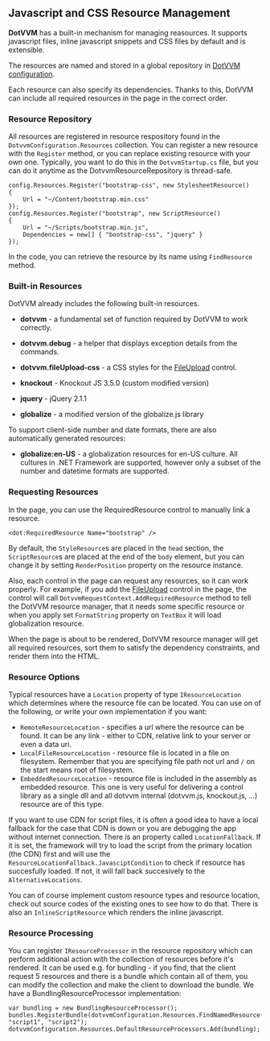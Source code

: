 ## Javascript and CSS Resource Management

**DotVVM** has a built-in mechanism for managing reasources. It supports javascript files, inline javascript snippets and CSS files by default and is extensible.

The resources are named and stored in a global repository in [DotVVM configuration](/docs/tutorials/basics-configuration/{branch}). 

Each resource can also specify its dependencies. Thanks to this, DotVVM can include all required resources in the page in the correct order.


### Resource Repository

All resources are registered in resource respository found in the `DotvvmConfiguration.Resources` collection. 
You can register a new resource with the `Register` method, or you can replace existing resource with your own one. Typically, you want to
do this in the `DotvvmStartup.cs` file, but you can do it anytime as the DotvvmResourceRepository is thread-safe.

```CSHARP
config.Resources.Register("bootstrap-css", new StylesheetResource()
{
    Url = "~/Content/bootstrap.min.css"
});
config.Resources.Register("bootstrap", new ScriptResource()
{
    Url = "~/Scripts/bootstrap.min.js",
    Dependencies = new[] { "bootstrap-css", "jquery" }
});
```

In the code, you can retrieve the resource by its name using `FindResource` method.


### Built-in Resources

DotVVM already includes the following built-in resources. 

* **dotvvm** - a fundamental set of function required by DotVVM to work correctly.

* **dotvvm.debug** - a helper that displays exception details from the commands.

* **dotvvm.fileUpload-css** - a CSS styles for the [FileUpload](/docs/controls/builtin/FileUpload/{branch}) control.

* **knockout** - Knockout JS 3.5.0 (custom modified version)

* **jquery** - jQuery 2.1.1

* **globalize** - a modified version of the globalize.js library

To support client-side number and date formats, there are also automatically generated resources:

* **globalize:en-US** - a globalization resources for en-US culture. All cultures in .NET Framework are supported, 
however only a subset of the number and datetime formats are supported.


### Requesting Resources

In the page, you can use the RequiredResource control to manually link a resource.

```DOTHTML
<dot:RequiredResource Name="bootstrap" />
```

By default, the `StyleResource`s are placed in the `head` section, the `ScriptResource`s are placed at the end of the `body` element, but you can change it by setting `RenderPosition` property on the resource instance.

Also, each control in the page can request any resources, so it can work properly. For example, if you add the [FileUpload](/docs/controls/builtin/FileUpload/{branch}) control in the page,
the control will call `DotvvmRequestContext.AddRequiredResource` method to tell the DotVVM resource manager, that it needs some specific resource or when you apply set `FormatString` property on `TextBox` it will load globalization resource.

When the page is about to be rendered, DotVVM resource manager will get all required resources, sort them to satisfy the dependency constraints, and render them into the HTML.


### Resource Options

Typical resources have a `Location` property of type `IResourceLocation` which determines where the resource file can be located. You can use on of the following, or write your own implementation if you want:
* `RemoteResourceLocation` - specifies a url where the resource can be found. It can be any link - either to CDN, relative link to your server or even a data uri.
* `LocalFileResourceLocation` - resource file is located in a file on filesystem. Remember that you are specifying file path not url and `/` on the start means root of filesystem.
* `EmbeddedResourceLocation` - resource file is included in the assembly as embedded resource. This one is very useful for delivering a control library as a single dll and all dotvvm internal (dotvvm.js, knockout.js, ...) resource are of this type.

If you want to use CDN for script files, it is often a good idea to have a local fallback for the case that CDN is down or you are debugging the app without internet connection. There is an property called `LocationFallback`. If it is set, the framework will try to load the script from the primary location (the CDN) first and will use the `ResourceLocationFallback.JavasciptCondition` to check if resource has succesfully loaded. If not, it will fall back succesively to the `AlternativeLocations`.

You can of course implement custom resource types and resource location, check out source codes of the existing ones to see how to do that. There is also an `InlineScriptResource` which renders the inline javascript.


### Resource Processing

You can register `IResourceProcessor` in the resource repository which can perform additional action with the collection of resources before it's rendered. It can be used e.g. for bundling - if you find, that the client request 5 resources and there is a bundle which contain all of them, you can modify the collection and make the client to download the bundle. We have a BundlingResourceProcessor implementation:

```CSHARP
var bundling = new BundlingResourceProcessor();
bundles.RegisterBundle(dotvvmConfiguration.Resources.FindNamedResource("myBundle"), "script1", "script2");
dotvvmConfiguration.Resources.DefaultResourceProcessors.Add(bundling);
```
